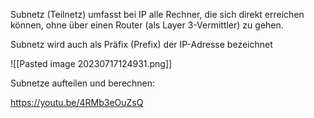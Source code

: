 Subnetz (Teilnetz) umfasst bei IP alle Rechner, die sich direkt erreichen können, ohne über einen Router (als Layer 3-Vermittler) zu gehen.

Subnetz wird auch als Präfix (Prefix) der IP-Adresse bezeichnet

![[Pasted image 20230717124931.png]]


Subnetze aufteilen und berechnen:

https://youtu.be/4RMb3eOuZsQ